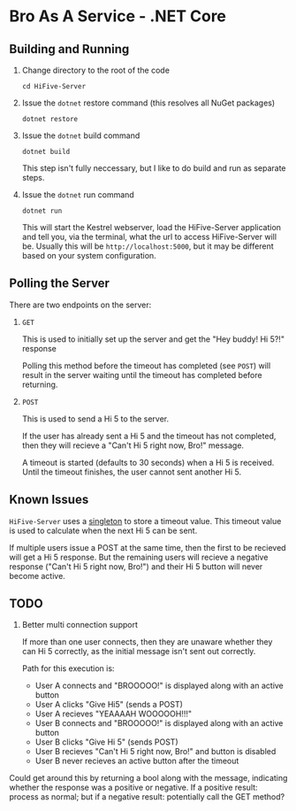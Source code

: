 # Bro As A Service - .NET Core

## Building and Running

1. Change directory to the root of the code

    `cd HiFive-Server`

1. Issue the `dotnet` restore command (this resolves all NuGet packages)

    `dotnet restore`

1. Issue the `dotnet` build command

    `dotnet build`

    This step isn't fully neccessary, but I like to do build and run as separate steps.

1. Issue the `dotnet` run command

    `dotnet run`

    This will start the Kestrel webserver, load the HiFive-Server application and tell you, via the terminal, what the url to access HiFive-Server will be. Usually this will be `http://localhost:5000`, but it may be different based on your system configuration.

## Polling the Server

There are two endpoints on the server:

1. `GET`

    This is used to initially set up the server and get the "Hey buddy! Hi 5?!" response

    Polling this method before the timeout has completed (see `POST`) will result in the server waiting until the timeout has completed before returning.

1. `POST`

   This is used to send a Hi 5 to the server.

   If the user has already sent a Hi 5 and the timeout has not completed, then they will recieve a "Can't Hi 5 right now, Bro!" message.

   A timeout is started (defaults to 30 seconds) when a Hi 5 is received. Until the timeout finishes, the user cannot sent another Hi 5.

## Known Issues

`HiFive-Server` uses a [singleton](https://en.wikipedia.org/wiki/Singleton_pattern) to store a timeout value. This timeout value is used to calculate when the next Hi 5 can be sent.

If multiple users issue a POST at the same time, then the first to be recieved will get a Hi 5 response. But the remaining users will recieve a negative response ("Can't Hi 5 right now, Bro!") and their Hi 5 button will never become active.

## TODO

1. Better multi connection support

   If more than one user connects, then they are unaware whether they can Hi 5 correctly, as the initial message isn't sent out correctly.

   Path for this execution is:
     - User A connects and "BROOOOO!" is displayed along with an active button
     - User A clicks "Give Hi5" (sends a POST)
     - User A recieves "YEAAAAH WOOOOOH!!!"
     - User B connects and "BROOOOO!" is displayed along with an active button
     - User B clicks "Give Hi 5" (sends POST)
     - User B recieves "Can't Hi 5 right now, Bro!" and button is disabled
     - User B never recieves an active button after the timeout

Could get around this by returning a bool along with the message, indicating whether the response was a positive or negative. If a positive result: process as normal; but if a negative result: potentially call the GET method?